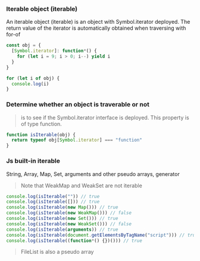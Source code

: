 ### Iterable object (iterable)
An iterable object (iterable) is an object with Symbol.iterator deployed.
The return value of the iterator is automatically obtained when traversing with for-of
```js
const obj = {
  [Symbol.iterator]: function*() {
    for (let i = 9; i > 0; i--) yield i
  }
}

for (let i of obj) {
  console.log(i)
}
```
### Determine whether an object is traverable or not
> is to see if the Symbol.iterator interface is deployed. This property is of type function.
```js
function isIterable(obj) {
  return typeof obj[Symbol.iterator] === "function"
}
```
### Js built-in iterable
String, Array, Map, Set, arguments and other pseudo arrays, generator
> Note that WeakMap and WeakSet are not iterable
```js
console.log(isIterable("")) // true
console.log(isIterable([])) // true
console.log(isIterable(new Map())) // true
console.log(isIterable(new WeakMap())) // false
console.log(isIterable(new Set())) // true
console.log(isIterable(new WeakSet())) // false
console.log(isIterable(arguments)) // true
console.log(isIterable(document.getElementsByTagName("script"))) // true
console.log(isIterable((function*() {})())) // true
```
> FileList is also a pseudo array